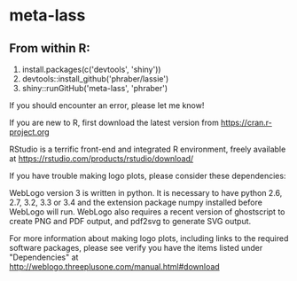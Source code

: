 # meta-lass

## From within R:
1. install.packages(c('devtools', 'shiny'))
1. devtools::install_github('phraber/lassie')
1. shiny::runGitHub('meta-lass', 'phraber')

If you should encounter an error, please let me know!

If you are new to R, first download the latest version from https://cran.r-project.org

RStudio is a terrific front-end and integrated R environment, freely available at https://rstudio.com/products/rstudio/download/

If you have trouble making logo plots, please consider these dependencies:

WebLogo version 3 is written in python. It is necessary to have python 2.6, 2.7, 3.2, 3.3 or 3.4 and the extension package numpy installed before WebLogo will run. WebLogo also requires a recent version of ghostscript to create PNG and PDF output, and pdf2svg to generate SVG output.

For more information about making logo plots, including links to the required software packages, please see verify you have the items listed under "Dependencies" at http://weblogo.threeplusone.com/manual.html#download
